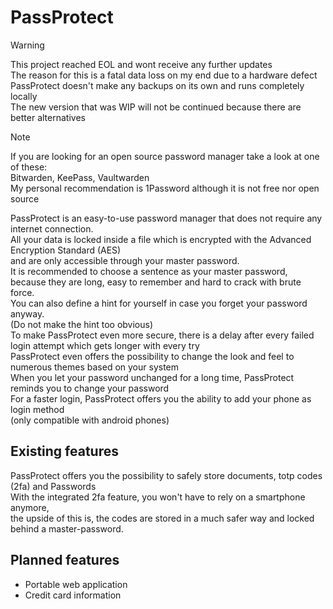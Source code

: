 # PassProtect

> [!WARNING]
> This project reached EOL and wont receive any further updates<br>
> The reason for this is a fatal data loss on my end due to a hardware defect<br>
> PassProtect doesn't make any backups on its own and runs completely locally<br>
> The new version that was WIP will not be continued because there are better alternatives<br>

> [!NOTE]
> If you are looking for an open source password manager take a look at one of these:<br>
> Bitwarden, KeePass, Vaultwarden<br>
> My personal recommendation is 1Password although it is not free nor open source


PassProtect is an easy-to-use password manager that does not require any internet connection.<br/>
All your data is locked inside a file which is encrypted with the Advanced Encryption Standard (AES)<br/>
and are only accessible through your master password.<br/>
It is recommended to choose a sentence as your master password,<br/>
because they are long, easy to remember and hard to crack with brute force.<br/>
You can also define a hint for yourself in case you forget your password anyway.<br/>
(Do not make the hint too obvious)<br/>
To make PassProtect even more secure, there is a delay after every failed login attempt which gets longer with every
try<br/>
PassProtect even offers the possibility to change the look and feel to numerous themes based on your system<br/>
When you let your password unchanged for a long time, PassProtect reminds you to change your password<br/>
For a faster login, PassProtect offers you the ability to add your phone as login method<br/>
(only compatible with android phones)

## Existing features

PassProtect offers you the possibility to safely store documents, totp codes (2fa) and Passwords<br/>
With the integrated 2fa feature, you won't have to rely on a smartphone anymore,<br/>
the upside of this is, the codes are stored in a much safer way and locked behind a master-password.<br/>

## Planned features

- Portable web application
- Credit card information
